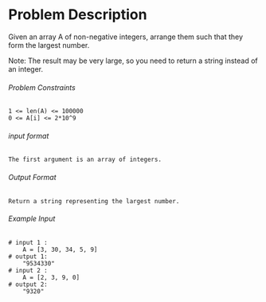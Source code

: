 # Problem Description

Given an array A of non-negative integers, arrange them such that they form the largest number.

Note: The result may be very large, so you need to return a string instead of an integer.

###### Problem Constraints

```
1 <= len(A) <= 100000
0 <= A[i] <= 2*10^9
```

###### input format

``` 
The first argument is an array of integers.
```

###### Output Format

```
Return a string representing the largest number.
```

###### Example Input

```
# input 1 : 
    A = [3, 30, 34, 5, 9]
# output 1: 
    "9534330"
# input 2 : 
    A = [2, 3, 9, 0]
# output 2: 
    "9320"
```
